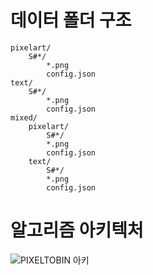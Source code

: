 # 데이터 폴더 구조

```
pixelart/
    S#*/
        *.png
        config.json
text/
    S#*/
        *.png
        config.json
mixed/
    pixelart/
        S#*/
        *.png
        config.json
    text/
        S#*/
        *.png
        config.json
```

# 알고리즘 아키텍처

![PIXELTOBIN 아키](./image/PIXELTOBIN.png)
